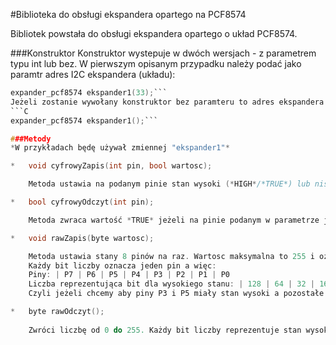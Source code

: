 #Biblioteka do obsługi ekspandera opartego na PCF8574

Bibliotek powstała do obsługi ekspandera opartego o układ PCF8574.

###Konstruktor
Konstruktor wystepuje w dwóch wersjach - z parametrem typu int lub bez.
W pierwszym opisanym przypadku należy podać jako paramtr adres I2C ekspandera (układu):
```C
expander_pcf8574 ekspander1(33);```
Jeżeli zostanie wywołany konstruktor bez paramteru to adres ekspandera (układu) będzie miał wartość 32 czyli piny A0, A1 i A2 powinny być podłączone do "masy":
```C
expander_pcf8574 ekspander1();```

###Metody
*W przykładach będę używał zmiennej "ekspander1"*

*	void cyfrowyZapis(int pin, bool wartosc);

	Metoda ustawia na podanym pinie stan wysoki (*HIGH*/*TRUE*) lub niski (*LOW*/*FALSE*).

*	bool cyfrowyOdczyt(int pin);

	Metoda zwraca wartość *TRUE* jeżeli na pinie podanym w parametrze jest stan wysoki lub *FALSE* jeżeli nie występuje on.

*	void rawZapis(byte wartosc);

	Metoda ustawia stany 8 pinów na raz. Wartosc maksymalna to 255 i oznacza wszystkie na wystkich pinach stan wysoki.
	Każdy bit liczby oznacza jeden pin a więc:
	Piny: | P7 | P6 | P5 | P4 | P3 | P2 | P1 | P0
	Liczba reprezentująca bit dla wysokiego stanu: | 128 | 64 | 32 | 16 | 8 | 4 | 2 | 1
	Czyli jeżeli chcemy aby piny P3 i P5 miały stan wysoki a pozostałe niski to musimy dodać do siebie liczby 8 i 32 czyli jako parametr powinniśmy podać 40

*	byte rawOdczyt();
	
	Zwróci liczbę od 0 do 255. Każdy bit liczby reprezentuje stan wysoki (bit = 1) lub niski (bit = 0). Pozycja bitu to numer pinu (dokładnie to samo co zostało zaprezentowane w tabeli dla medtody *rawZapis*).